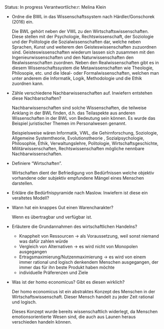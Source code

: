 
Status: In progress
Verantwortliche:r: Melina Klein

- Ordne die BWL in das Wissenschaftssystem nach Härdler/Gonschorek (2016) ein.
    
    Die BWL gehört neben der VWL zu den Wirtschaftswissenschaften. Diese stellen mit der Psychologie, Rechtswissenschaft, der Soziologie und der Politologie die Sozialwissenschaften dar, welche neben Sprachen, Kunst und weiterem den Geisteswissenschaften zuzuordnen sind. Geisteswissenschaften wiederum lassen sich zusammen mit den Ingenieurwissenschaften und den Naturwissenschaften den Realwissenschaften zuordnen. Neben den Realwissenschaften gibt es in diesem Wissenschaftssystem die Metawissenschaften wie Theologie, Philosopie, etc. und die Ideal- oder Formalwissenschaften, welchen man unter anderem die Informatik, Logik, Methodologie und die Ethik zuordnen kann.
    
- Zähle verschiedene Nachbarwissenschaften auf. Inwiefern entstehen diese Nachbarschaften?
    
    Nachbarwissenschaften sind solche Wissenschaften, die teilweise Anklang in der BWL finden, d.h. das Teilaspekte aus anderen Wissenschaften in der BWL von Bedeutung sein können. Es wurde das Beispiel juristischer Themen im Personalwesen genannt. 
    
    Beispielsweise wären Informatik, VWL, die Gehirnforschung, Soziologie, Allgemeine Systemtheorie, Evolutionstheorie , Sozialpsychologie, Philosophie, Ethik, Verwaltungslehre, Politologie, Wirtschaftsgeschichte, Militärwissenschaften, Rechtswissenschaften mögliche nennbare Nachbarwissenschaften.
    
- Definiere “Wirtschaften”.
    
    Wirtschaften dient der Befriedigung von Bedürfnissen welche objektiv vorhandene oder subjektiv empfundene Mängel eines Menschen darstellen.
    
- Erkläre die Bedürfnispyramide nach Maslow. Inwiefern ist diese ein veraltetes Modell?
    
    
- Wann hat ein knappes Gut einen Warencharakter?
    
    Wenn es übertragbar und verfügbar ist.
    
- Erläutere die Grundannahmen des wirtschaftlichen Handelns?
    - Knappheit von Ressourcen → als Voraussetzung, weil sonst niemand was dafür zahlen würde
    - Vergleich von Alternativen → es wird nicht von Monopolen ausgegangen
    - Ertragsmaximierung/Nutzenmaximierung → es wird von einem immer rational und logisch denkendem Menschen ausgegangen, der immer das für ihn beste Produkt haben möchte
    - individuelle Präferenzen und Ziele
- Was ist der homo economicus? Gibt es diesen wirklich?
    
    Der homo economicus ist ein abstraktes Konzept des Menschen in der Wirtschaftswissenschaft. Dieser Mensch handelt zu jeder Zeit rational und logisch. 
    
    Dieses Konzept wurde bereits wissenschaftlich widerlegt, da Menschen emotionsorientierte Wesen sind, die auch aus Launen heraus verschieden handeln können.